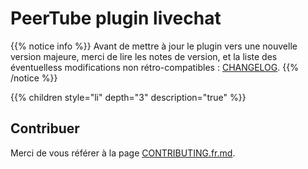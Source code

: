 # PeerTube plugin livechat

{{% notice info %}}
Avant de mettre à jour le plugin vers une nouvelle version majeure, merci de lire les notes de version, et la liste des éventuelless modifications non rétro-compatibles : [CHANGELOG](https://github.com/JohnXLivingston/peertube-plugin-livechat/blob/main/CHANGELOG.md).
{{% /notice %}}

{{% children style="li" depth="3" description="true" %}}

## Contribuer

Merci de vous référer à la page [CONTRIBUTING.fr.md](CONTRIBUTING.fr.md).
